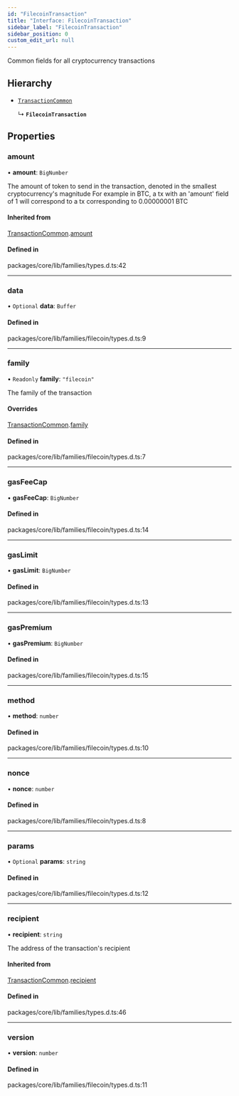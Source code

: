 ```yaml
---
id: "FilecoinTransaction"
title: "Interface: FilecoinTransaction"
sidebar_label: "FilecoinTransaction"
sidebar_position: 0
custom_edit_url: null
---
```


Common fields for all cryptocurrency transactions

## Hierarchy

- [`TransactionCommon`](TransactionCommon.md)

  ↳ **`FilecoinTransaction`**

## Properties

### amount

• **amount**: `BigNumber`

The amount of token to send in the transaction, denoted in the smallest cryptocurrency's magnitude
For example in BTC, a tx with an 'amount' field of 1 will correspond to a tx corresponding to 0.00000001 BTC

#### Inherited from

[TransactionCommon](TransactionCommon.md).[amount](TransactionCommon.md#amount)

#### Defined in

packages/core/lib/families/types.d.ts:42

___

### data

• `Optional` **data**: `Buffer`

#### Defined in

packages/core/lib/families/filecoin/types.d.ts:9

___

### family

• `Readonly` **family**: ``"filecoin"``

The family of the transaction

#### Overrides

[TransactionCommon](TransactionCommon.md).[family](TransactionCommon.md#family)

#### Defined in

packages/core/lib/families/filecoin/types.d.ts:7

___

### gasFeeCap

• **gasFeeCap**: `BigNumber`

#### Defined in

packages/core/lib/families/filecoin/types.d.ts:14

___

### gasLimit

• **gasLimit**: `BigNumber`

#### Defined in

packages/core/lib/families/filecoin/types.d.ts:13

___

### gasPremium

• **gasPremium**: `BigNumber`

#### Defined in

packages/core/lib/families/filecoin/types.d.ts:15

___

### method

• **method**: `number`

#### Defined in

packages/core/lib/families/filecoin/types.d.ts:10

___

### nonce

• **nonce**: `number`

#### Defined in

packages/core/lib/families/filecoin/types.d.ts:8

___

### params

• `Optional` **params**: `string`

#### Defined in

packages/core/lib/families/filecoin/types.d.ts:12

___

### recipient

• **recipient**: `string`

The address of the transaction's recipient

#### Inherited from

[TransactionCommon](TransactionCommon.md).[recipient](TransactionCommon.md#recipient)

#### Defined in

packages/core/lib/families/types.d.ts:46

___

### version

• **version**: `number`

#### Defined in

packages/core/lib/families/filecoin/types.d.ts:11
